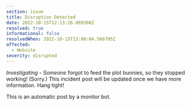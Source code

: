 ```yaml
---
section: issue
title: Disruption Detected
date: 2022-10-15T12:13:26.899308Z
resolved: true
informational: false
resolvedWhen: 2022-10-15T13:00:04.566795Z
affected:
  - Website
severity: disrupted
---
```

*Investigating* - _Someone_ forgot to feed the plot bunnies, so they stopped working! (Sorry.) This incident post will be updated once we have more information. Hang tight!

This is an automatic post by a monitor bot.
        
